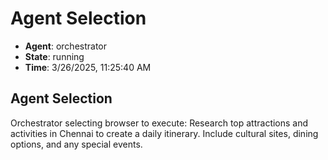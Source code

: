 # Agent Selection

- **Agent**: orchestrator
- **State**: running
- **Time**: 3/26/2025, 11:25:40 AM

## Agent Selection

Orchestrator selecting browser to execute: Research top attractions and activities in Chennai to create a daily itinerary. Include cultural sites, dining options, and any special events.

